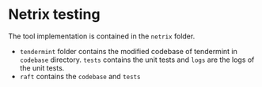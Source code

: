 # Netrix testing

The tool implementation is contained in the `netrix` folder. 
- `tendermint` folder contains the modified codebase of tendermint in `codebase` directory. `tests` contains the unit tests and `logs` are the logs of the unit tests.
- `raft` contains the `codebase` and `tests`